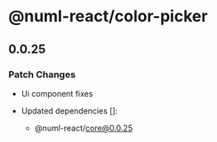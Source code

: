 # @numl-react/color-picker

## 0.0.25

### Patch Changes

- Ui component fixes

- Updated dependencies []:
  - @numl-react/core@0.0.25
